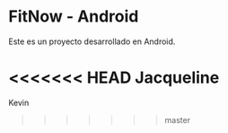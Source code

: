 # FitNow - Android

Este es un proyecto desarrollado en Android.

<<<<<<< HEAD
Jacqueline
=======
Kevin
>>>>>>> master

